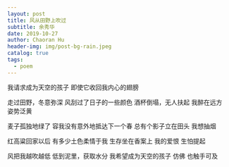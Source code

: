 ```yaml
---
layout: post
title: 风从田野上吹过
subtitle: 余秀华
date: 2019-10-27
author: Chaoran Hu
header-img: img/post-bg-rain.jpeg
catalog: true
tags:
  - poem
---
```


我请求成为天空的孩子
即使它收回我内心的翅膀

走过田野，冬意弥深
风刮过了日子的一些颜色
酒杯倒塌，无人扶起
我醉在远方
姿势泛黄

麦子孤独地绿了
容我没有意外地抵达下一个春
总有个影子立在田头
我想抽烟

红高粱回家以后
有多少土色柔情于我
生存坐在香案上
我的爱恨
生怕提起

风把我越吹越低
低到泥里，获取水分
我希望成为天空的孩子
仿佛
也触手可及
